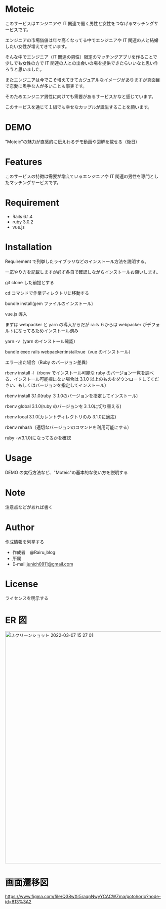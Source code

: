 # Moteic

このサービスはエンジニアや IT 関連で働く男性と女性をつなげるマッチングサービスです。

エンジニアの市場価値は年々高くなってる中でエンジニアや IT 関連の人と結婚したい女性が増えてきています。

そんな中でエンジニア（IT 関連の男性）限定のマッチングアプリを作ることで少しでも女性の方で IT 関連の人との出会いの場を提供できたらいいなと思い作ろうと思いました。

またエンジニアは今でこそ増えてきてカジュアルなイメージがありますが真面目で恋愛に奥手な人が多いことも事実です。

そのためエンジニア男性に向けても需要があるサービスかなと感じています。

このサービスを通じて１組でも幸せなカップルが誕生することを願います。

# DEMO

"Moteic"の魅力が直感的に伝えわるデモ動画や図解を載せる（後日）

# Features

このサービスの特徴は需要が増えているエンジニアや IT 関連の男性を専門としたマッチングサービスです。

# Requirement

- Rails 6.1.4
- ruby 3.0.2
- vue.js

# Installation

Requirement で列挙したライブラリなどのインストール方法を説明する。

一応やり方を記載しますが必ず各自で確認しながらインストールお願いします。

git clone した前提とする

cd コマンドで作業ディレクトリに移動する

bundle install(gem ファイルのインストール)

vue.js 導入

まずは webpacker と yarn の導入からだが rails ６からは webpacker がデフォルトになってるためインストール済み

yarn -v（yarn のインストール確認）

bundle exec rails webpacker:install:vue（vue のインストール）

エラー出た場合（Ruby のバージョン差異）

rbenv install -l（rbenv でインストール可能な ruby のバージョン一覧を調べる、インストール可能欄にない場合は 3.1.0 以上のものをダウンロードしてください、もしくはバージョンを指定してインストール）

rbenv install 3.1.0(ruby ３.1.0のバージョンを指定してインストール)

rbenv global 3.1.0(ruby のバージョンを３.1.0に切り替える)

rbenv local 3.1.0(カレントディレクトリのみ 3.1.0に適応)

rbenv rehash（適切なバージョンのコマンドを利用可能にする）

ruby -v(3.1.0)になってるかを確認

# Usage

DEMO の実行方法など、"Moteic"の基本的な使い方を説明する

# Note

注意点などがあれば書く

# Author

作成情報を列挙する

- 作成者　@Rairu_blog
- 所属
- E-mail junich0911@gmail.com

# License

ライセンスを明示する

# ER 図

<img width="750" alt="スクリーンショット 2022-03-07 15 27 01" src="https://user-images.githubusercontent.com/85437356/156980841-1afeca4f-5fd4-4356-9e6e-baa6d4edd30c.png">

# 画面遷移図
https://www.figma.com/file/Q38wXr5raqnNwyYCACWZma/potohorio?node-id=813%3A2
